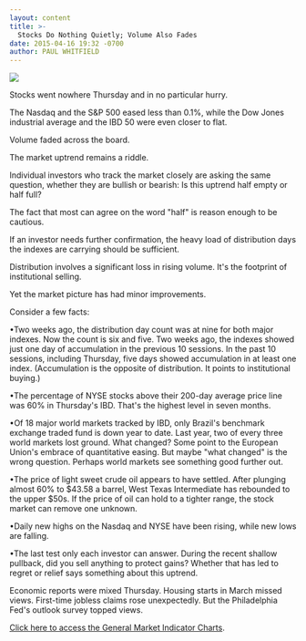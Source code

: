 ```yaml
---
layout: content
title: >-
  Stocks Do Nothing Quietly; Volume Also Fades
date: 2015-04-16 19:32 -0700
author: PAUL WHITFIELD
---
```






![](https://www.investors.com/wp-content/uploads/ibd-migrated-images/MPv_150417_635647928447657249.png)










Stocks went nowhere Thursday and in no particular hurry.


The Nasdaq and the S&P 500 eased less than 0.1%, while the Dow Jones industrial average and the IBD 50 were even closer to flat.


Volume faded across the board.


The market uptrend remains a riddle.


Individual investors who track the market closely are asking the same question, whether they are bullish or bearish: Is this uptrend half empty or half full?


The fact that most can agree on the word "half" is reason enough to be cautious.


If an investor needs further confirmation, the heavy load of distribution days the indexes are carrying should be sufficient.


Distribution involves a significant loss in rising volume. It's the footprint of institutional selling.


Yet the market picture has had minor improvements.


Consider a few facts:


•Two weeks ago, the distribution day count was at nine for both major indexes. Now the count is six and five. Two weeks ago, the indexes showed just one day of accumulation in the previous 10 sessions. In the past 10 sessions, including Thursday, five days showed accumulation in at least one index. (Accumulation is the opposite of distribution. It points to institutional buying.)


•The percentage of NYSE stocks above their 200-day average price line was 60% in Thursday's IBD. That's the highest level in seven months.


•Of 18 major world markets tracked by IBD, only Brazil's benchmark exchange traded fund is down year to date. Last year, two of every three world markets lost ground. What changed? Some point to the European Union's embrace of quantitative easing. But maybe "what changed" is the wrong question. Perhaps world markets see something good further out.


•The price of light sweet crude oil appears to have settled. After plunging almost 60% to $43.58 a barrel, West Texas Intermediate has rebounded to the upper $50s. If the price of oil can hold to a tighter range, the stock market can remove one unknown.


•Daily new highs on the Nasdaq and NYSE have been rising, while new lows are falling.


•The last test only each investor can answer. During the recent shallow pullback, did you sell anything to protect gains? Whether that has led to regret or relief says something about this uptrend.


Economic reports were mixed Thursday. Housing starts in March missed views. First-time jobless claims rose unexpectedly. But the Philadelphia Fed's outlook survey topped views.


[Click here to access the General Market Indicator Charts](https://www.investors.com/pdf/GMI_041715.pdf).




